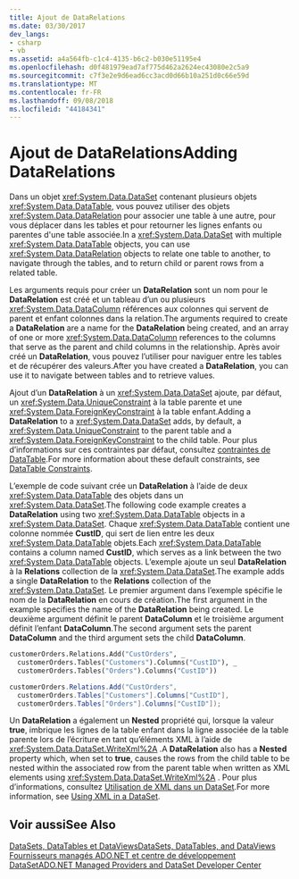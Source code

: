```yaml
---
title: Ajout de DataRelations
ms.date: 03/30/2017
dev_langs:
- csharp
- vb
ms.assetid: a4a564fb-c1c4-4135-b6c2-b030e51195e4
ms.openlocfilehash: d0f481979ead7af775d462a2624ec43080e2c5a9
ms.sourcegitcommit: c7f3e2e9d6ead6cc3acd0d66b10a251d0c66e59d
ms.translationtype: MT
ms.contentlocale: fr-FR
ms.lasthandoff: 09/08/2018
ms.locfileid: "44184341"
---
```

# <a name="adding-datarelations"></a><span data-ttu-id="4a369-102">Ajout de DataRelations</span><span class="sxs-lookup"><span data-stu-id="4a369-102">Adding DataRelations</span></span>
<span data-ttu-id="4a369-103">Dans un objet <xref:System.Data.DataSet> contenant plusieurs objets <xref:System.Data.DataTable>, vous pouvez utiliser des objets <xref:System.Data.DataRelation> pour associer une table à une autre, pour vous déplacer dans les tables et pour retourner les lignes enfants ou parentes d'une table associée.</span><span class="sxs-lookup"><span data-stu-id="4a369-103">In a <xref:System.Data.DataSet> with multiple <xref:System.Data.DataTable> objects, you can use <xref:System.Data.DataRelation> objects to relate one table to another, to navigate through the tables, and to return child or parent rows from a related table.</span></span>  
  
 <span data-ttu-id="4a369-104">Les arguments requis pour créer un **DataRelation** sont un nom pour le **DataRelation** est créé et un tableau d’un ou plusieurs <xref:System.Data.DataColumn> références aux colonnes qui servent de parent et enfant colonnes dans la relation.</span><span class="sxs-lookup"><span data-stu-id="4a369-104">The arguments required to create a **DataRelation** are a name for the **DataRelation** being created, and an array of one or more <xref:System.Data.DataColumn> references to the columns that serve as the parent and child columns in the relationship.</span></span> <span data-ttu-id="4a369-105">Après avoir créé un **DataRelation**, vous pouvez l’utiliser pour naviguer entre les tables et de récupérer des valeurs.</span><span class="sxs-lookup"><span data-stu-id="4a369-105">After you have created a **DataRelation**, you can use it to navigate between tables and to retrieve values.</span></span>  
  
 <span data-ttu-id="4a369-106">Ajout d’un **DataRelation** à un <xref:System.Data.DataSet> ajoute, par défaut, un <xref:System.Data.UniqueConstraint> à la table parente et une <xref:System.Data.ForeignKeyConstraint> à la table enfant.</span><span class="sxs-lookup"><span data-stu-id="4a369-106">Adding a **DataRelation** to a <xref:System.Data.DataSet> adds, by default, a <xref:System.Data.UniqueConstraint> to the parent table and a <xref:System.Data.ForeignKeyConstraint> to the child table.</span></span> <span data-ttu-id="4a369-107">Pour plus d’informations sur ces contraintes par défaut, consultez [contraintes de DataTable](../../../../../docs/framework/data/adonet/dataset-datatable-dataview/datatable-constraints.md).</span><span class="sxs-lookup"><span data-stu-id="4a369-107">For more information about these default constraints, see [DataTable Constraints](../../../../../docs/framework/data/adonet/dataset-datatable-dataview/datatable-constraints.md).</span></span>  
  
 <span data-ttu-id="4a369-108">L’exemple de code suivant crée un **DataRelation** à l’aide de deux <xref:System.Data.DataTable> des objets dans un <xref:System.Data.DataSet>.</span><span class="sxs-lookup"><span data-stu-id="4a369-108">The following code example creates a **DataRelation** using two <xref:System.Data.DataTable> objects in a <xref:System.Data.DataSet>.</span></span> <span data-ttu-id="4a369-109">Chaque <xref:System.Data.DataTable> contient une colonne nommée **CustID**, qui sert de lien entre les deux <xref:System.Data.DataTable> objets.</span><span class="sxs-lookup"><span data-stu-id="4a369-109">Each <xref:System.Data.DataTable> contains a column named **CustID**, which serves as a link between the two <xref:System.Data.DataTable> objects.</span></span> <span data-ttu-id="4a369-110">L’exemple ajoute un seul **DataRelation** à la **Relations** collection de la <xref:System.Data.DataSet>.</span><span class="sxs-lookup"><span data-stu-id="4a369-110">The example adds a single **DataRelation** to the **Relations** collection of the <xref:System.Data.DataSet>.</span></span> <span data-ttu-id="4a369-111">Le premier argument dans l’exemple spécifie le nom de la **DataRelation** en cours de création.</span><span class="sxs-lookup"><span data-stu-id="4a369-111">The first argument in the example specifies the name of the **DataRelation** being created.</span></span> <span data-ttu-id="4a369-112">Le deuxième argument définit le parent **DataColumn** et le troisième argument définit l’enfant **DataColumn**.</span><span class="sxs-lookup"><span data-stu-id="4a369-112">The second argument sets the parent **DataColumn** and the third argument sets the child **DataColumn**.</span></span>  
  
```vb  
customerOrders.Relations.Add("CustOrders", _  
  customerOrders.Tables("Customers").Columns("CustID"), _  
  customerOrders.Tables("Orders").Columns("CustID"))  
```  
  
```csharp  
customerOrders.Relations.Add("CustOrders",  
  customerOrders.Tables["Customers"].Columns["CustID"],  
  customerOrders.Tables["Orders"].Columns["CustID"]);  
```  
  
 <span data-ttu-id="4a369-113">Un **DataRelation** a également un **Nested** propriété qui, lorsque la valeur **true**, imbrique les lignes de la table enfant dans la ligne associée de la table parente lors de l’écriture en tant qu’éléments XML à l’aide de <xref:System.Data.DataSet.WriteXml%2A> .</span><span class="sxs-lookup"><span data-stu-id="4a369-113">A **DataRelation** also has a **Nested** property which, when set to **true**, causes the rows from the child table to be nested within the associated row from the parent table when written as XML elements using <xref:System.Data.DataSet.WriteXml%2A> .</span></span> <span data-ttu-id="4a369-114">Pour plus d’informations, consultez [Utilisation de XML dans un DataSet](../../../../../docs/framework/data/adonet/dataset-datatable-dataview/using-xml-in-a-dataset.md).</span><span class="sxs-lookup"><span data-stu-id="4a369-114">For more information, see [Using XML in a DataSet](../../../../../docs/framework/data/adonet/dataset-datatable-dataview/using-xml-in-a-dataset.md).</span></span>  
  
## <a name="see-also"></a><span data-ttu-id="4a369-115">Voir aussi</span><span class="sxs-lookup"><span data-stu-id="4a369-115">See Also</span></span>  
 [<span data-ttu-id="4a369-116">DataSets, DataTables et DataViews</span><span class="sxs-lookup"><span data-stu-id="4a369-116">DataSets, DataTables, and DataViews</span></span>](../../../../../docs/framework/data/adonet/dataset-datatable-dataview/index.md)  
 [<span data-ttu-id="4a369-117">Fournisseurs managés ADO.NET et centre de développement DataSet</span><span class="sxs-lookup"><span data-stu-id="4a369-117">ADO.NET Managed Providers and DataSet Developer Center</span></span>](https://go.microsoft.com/fwlink/?LinkId=217917)
